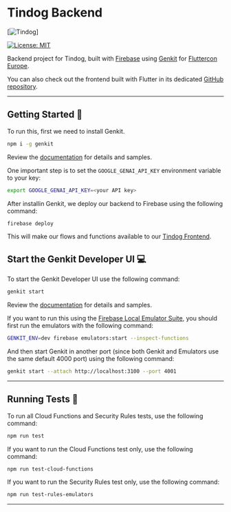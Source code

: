 # Tindog Backend

[![Tindog][logo]]

[![License: MIT][license_badge]][license_link]

Backend project for Tindog, built with [Firebase][firebase_link] using [Genkit][genkit_link] for [Fluttercon Europe][fluttercon_link].

You can also check out the frontend built with Flutter in its dedicated [GitHub repository][tindog_frontend_repo].

---

## Getting Started 🚀

To run this, first we need to install Genkit.

```sh
npm i -g genkit
```

Review the [documentation][genkit_link] for details and samples.

One important step is to set the `GOOGLE_GENAI_API_KEY` environment variable to your key:

```sh
export GOOGLE_GENAI_API_KEY=<your API key>
```

After installin Genkit, we deploy our backend to Firebase using the following command:

```sh
firebase deploy
```

This will make our flows and functions available to our [Tindog Frontend][tindog_frontend_repo].

## Start the Genkit Developer UI 💻

To start the Genkit Developer UI use the following command:

```sh
genkit start
```

Review the [documentation][genkit_firebase_link] for details and samples.

If you want to run this using the [Firebase Local Emulator Suite][firebase_emulator_link], you should first run the emulators with the following command:

```sh
GENKIT_ENV=dev firebase emulators:start --inspect-functions
```

And then start Genkit in another port (since both Genkit and Emulators use the same default 4000 port) using the following command:

```sh
genkit start --attach http://localhost:3100 --port 4001
```

---

## Running Tests 🧪

To run all Cloud Functions and Security Rules tests, use the following command:

```sh
npm run test
```

If you want to run the Cloud Functions test only, use the following command:

```sh
npm run test-cloud-functions
```

If you want to run the Security Rules test only, use the following command:

```sh
npm run test-rules-emulators
```

---

[firebase_link]: https://firebase.google.com/
[firebase_emulator_link]: https://firebase.google.com/docs/genkit/firebase#developing_using_firebase_local_emulator_suite
[genkit_link]: https://firebase.google.com/docs/genkit
[genkit_firebase_link]: https://firebase.google.com/docs/genkit/firebase
[fluttercon_link]: https://fluttercon.dev/
[license_badge]: https://img.shields.io/badge/license-MIT-blue.svg
[license_link]: https://opensource.org/licenses/MIT
[logo]: assets/tindog_logo.jpg
[tindog_frontend_repo]: https://github.com/tpiaggio/tindog_backend
